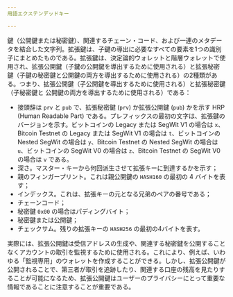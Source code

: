 ```yaml
---
用語エクステンデッドキー

---
```

鍵（公開鍵または秘密鍵）、関連するチェーン・コード、および一連のメタデータを結合した文字列。拡張鍵は、子鍵の導出に必要なすべての要素を1つの識別子にまとめたものである。拡張鍵は、決定論的ウォレットと階層ウォレットで使用され、拡張公開鍵（子鍵の公開鍵を導出するために使用される）と拡張秘密鍵（子鍵の秘密鍵と公開鍵の両方を導出するために使用される）の2種類がある。つまり、拡張公開鍵（子公開鍵を導出するために使用される）と拡張秘密鍵（子秘密鍵と 公開鍵の両方を導出するために使用される）である：


- 接頭辞は `prv` と `pub` で、拡張秘密鍵 (`prv`) か拡張公開鍵 (`pub`) かを示す HRP (Human Readable Part) である。プレフィックスの最初の文字は、拡張鍵のバージョンを示す。ビットコインの Legacy または SegWit V1 の場合は `x`、Bitcoin Testnet の Legacy または SegWit V1 の場合は `t`、ビットコインの Nested SegWit の場合は `y`、Bitcoin Testnet の Nested SegWit の場合は `u`、ビットコインの SegWit V0 の場合は `z`、Bitcoin Testnet の SegWit V0 の場合は `v` である。
- 深さ。マスター・キーから何回派生させて拡張キーに到達するかを示す；
- 親のフィンガープリント。これは親公開鍵の `HASH160` の最初の 4 バイトを表す；
- インデックス。これは、拡張キーの元となる兄弟のペアの番号である；
- チェーンコード；
- 秘密鍵 `0x00` の場合はパディングバイト；
- 秘密鍵または公開鍵；
- チェックサム。残りの拡張キーの `HASH256` の最初の4バイトを表す。

実際には、拡張公開鍵は受信アドレスの生成や、関連する秘密鍵を公開することなくアカウントの取引を監視するために使用される。これにより、例えば、いわゆる「監視専用」のウォレットを作成することができる。しかし、拡張公開鍵が公開されることで、第三者が取引を追跡したり、関連する口座の残高を見たりすることが可能になるため、拡張公開鍵はユーザーのプライバシーにとって重要な情報であることに注意することが重要である。